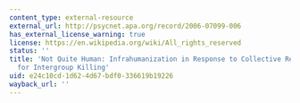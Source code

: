 ```yaml
---
content_type: external-resource
external_url: http://psycnet.apa.org/record/2006-07099-006
has_external_license_warning: true
license: https://en.wikipedia.org/wiki/All_rights_reserved
status: ''
title: 'Not Quite Human: Infrahumanization in Response to Collective Responsibility
  for Intergroup Killing'
uid: e24c10cd-1d62-4d67-bdf0-336619b19226
wayback_url: ''
---
```

